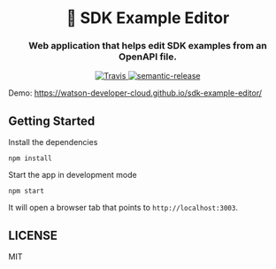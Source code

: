 <h1 align="center" style="border-bottom: none;">📝 SDK Example Editor</h1>
<h3 align="center">Web application that helps edit SDK examples from an OpenAPI file.</h3>
<p align="center">
  <a href="https://travis-ci.org/watson-developer-cloud/sdk-example-editor">
    <img alt="Travis" src="https://travis-ci.org/watson-developer-cloud/sdk-example-editor.svg?branch=master">
  </a>
  <a href="#badge">
    <img alt="semantic-release" src="https://img.shields.io/badge/%20%20%F0%9F%93%A6%F0%9F%9A%80-semantic--release-e10079.svg">
  </a>
</p>
</p>

Demo: https://watson-developer-cloud.github.io/sdk-example-editor/


## Getting Started

Install the dependencies
```
npm install
```

Start the app in development mode
```
npm start
```
It will open a browser tab that points to `http://localhost:3003`.

## LICENSE
MIT
